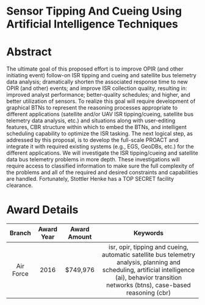 
Sensor Tipping And Cueing Using Artificial Intelligence Techniques
==================================================================

# Abstract


The ultimate goal of this proposed effort is to improve OPIR (and other initiating event) follow-on ISR tipping and cueing and satellite bus telemetry data analysis; dramatically shorten the associated response time to new OPIR (and other) events; and improve ISR collection quality, resulting in: improved analyst performance; better-quality schedules; and higher, and better utilization of sensors.  To realize this goal will require development of graphical BTNs to represent the reasoning processes appropriate to different applications (satellite and/or UAV ISR tipping/cueing, satellite bus telemetry data analysis, etc.) and situations along with user-editing features, CBR structure within which to embed the BTNs, and intelligent scheduling capability to optimize the ISR tasking.  The next logical step, as addressed by this proposal, is to develop the full-scale PROACT and integrate it with required existing systems (e.g., EGS, GeoDBs, etc.) for the different applications. We will investigate the ISR tipping/cueing and satellite data bus telemetry problems in more depth.  These investigations will require access to classified information to make sure the full complexity of the problems and all of the required and desired constraints and capabilities are handled.  Fortunately, Stottler Henke has a TOP SECRET facility clearance.  

# Award Details

|Branch|Award Year|Award Amount|Keywords|
| :---: | :---: | :---: | :---: |
|Air Force|2016|$749,976|isr, opir, tipping and cueing, automatic satellite bus telemetry analysis, planning and scheduling, artificial intelligence (ai), behavior transition networks (btns), case-based reasoning (cbr)|
